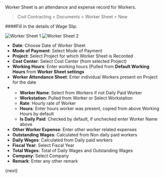 <!-- title: Worker Sheet -->
<!-- no-breadcrumbs -->

Worker Sheet is an attendance and expense record for Workers.

> Civil Contracting > Documents > Worker Sheet > New


####Fill in the details of Wage Slip.


<img class="screenshot" alt="Worker Sheet 1" src="{{ docs_base_url }}/assets/img/worker-sheet/worker-sheet-1.png">
<img class="screenshot" alt="Worker Sheet 2" src="{{ docs_base_url }}/assets/img/worker-sheet/worker-sheet-2.png">
<ul>
 <li><strong>Date</strong>: Choose Date of Worker Sheet</li>
 <li><strong>Mode of Payment</strong>: Select Mode of Payment</li>
 <li><strong>Project</strong>: Select Project for which Worker Sheet is Recorded</li>
 <li><strong>Cost Center</strong>: Select Cost Center (from selected Project)</li>
 <li><strong>Working Hours</strong>: Enter working hours (Pulled from <strong>Default Working Hours</strong> from <strong>Worker Sheet settings</strong></li>
 <li><strong>Worker Attendance Sheet</strong>: Enter individual Workers present on Project for the date</li>
 <li>
 	<ul>
 		<li><strong>Worker Name</strong>: Select from Workers if not Daily Paid Worker</li>
 		<li><strong>Workstation</strong>: Pulled from Worker or Select Workstation</li>
 		<li><strong>Rate</strong>: Hourly rate of Worker</li>
 		<li><strong>Hours</strong>: Enter hours worker was present, copied from above Working Hours by default</li>
 		<li><strong>Is Daily Paid</strong>: Checked by default, if unchecked enter Worker Name above</li>
 	</ul>
 </li>
 <li><strong>Other Worker Expense</strong>: Enter other worker related expenses</li>
 <li><strong>Outstanding Wages</strong>: Calculated from Non daily paid workers</li>
 <li><strong>Daily Wages</strong>: Calculated from Daily paid workers</li>
 <li><strong>Fiscal Year</strong>: Select Fiscal Year</li>
  <li><strong>Total Wages</strong>: Total of Daily Wages and Outstanding Wages</li>
 <li><strong>Company</strong>: Select Company</li>
 <li><strong>Remark</strong>: Enter any other remark</li>
</ul>

{next}

<!-- autodoc -->
<!-- jinja -->
<!-- static -->